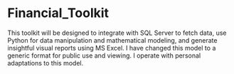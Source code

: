 # Financial_Toolkit
This toolkit will be designed to integrate with SQL Server to fetch data, use Python for data manipulation and mathematical modeling, and generate insightful visual reports using MS Excel.
I have changed this model to a generic format for public use and viewing. I operate with personal adaptations to this model. 
